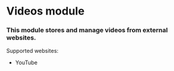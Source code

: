 # Videos module

### This module stores and manage videos from external websites.

Supported websites:

+ YouTube

